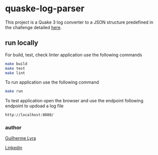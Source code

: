 # quaske-log-parser
This project is a Quake 3 log converter to a JSON structure predefined in the challenge detailed [here](https://gist.github.com/cloudwalk-tests/704a555a0fe475ae0284ad9088e203f1).

## run locally

For build, test, check linter application use the following commands
  ```sh
make build
make test
make lint
```

To run application use the following command
  ```sh
make run
```

To test application open the browser and use the endpoint following endpoint to updoad a log file
  ```sh
http://localhost:8080/
```

### author
[Guilherme Lyra](https://github.com/lyracampos "Guilherme Lyra")

[Linkedin](https://www.linkedin.com/in/guilherme-lyra-campos/)
